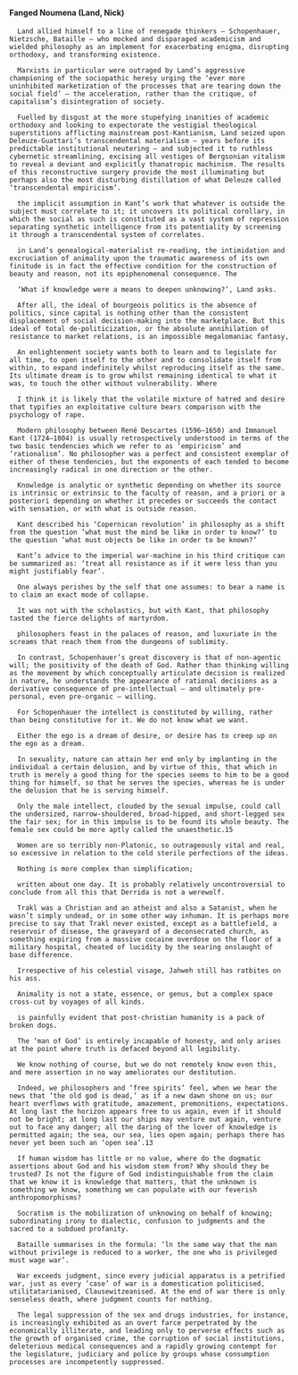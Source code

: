 #### Fanged Noumena (Land, Nick)
      Land allied himself to a line of renegade thinkers – Schopenhauer, Nietzsche, Bataille – who mocked and disparaged academicism and wielded philosophy as an implement for exacerbating enigma, disrupting orthodoxy, and transforming existence.

      Marxists in particular were outraged by Land’s aggressive championing of the sociopathic heresy urging the ‘ever more uninhibited marketization of the processes that are tearing down the social field’ – the acceleration, rather than the critique, of capitalism’s disintegration of society.

      Fuelled by disgust at the more stupefying inanities of academic orthodoxy and looking to expectorate the vestigial theological superstitions afflicting mainstream post-Kantianism, Land seized upon Deleuze-Guattari’s transcendental materialism – years before its predictable institutional neutering – and subjected it to ruthless cybernetic streamlining, excising all vestiges of Bergsonian vitalism to reveal a deviant and explicitly thanatropic machinism. The results of this reconstructive surgery provide the most illuminating but perhaps also the most disturbing distillation of what Deleuze called ‘transcendental empiricism’.

      the implicit assumption in Kant’s work that whatever is outside the subject must correlate to it; it uncovers its political corollary, in which the social as such is constituted as a vast system of repression separating synthetic intelligence from its potentiality by screening it through a transcendental system of correlates.

      in Land’s genealogical-materialist re-reading, the intimidation and excruciation of animality upon the traumatic awareness of its own finitude is in fact the effective condition for the construction of beauty and reason, not its epiphenomenal consequence. The

      ‘What if knowledge were a means to deepen unknowing?’, Land asks.

      After all, the ideal of bourgeois politics is the absence of politics, since capital is nothing other than the consistent displacement of social decision-making into the marketplace. But this ideal of total de-politicization, or the absolute annihilation of resistance to market relations, is an impossible megalomaniac fantasy,

      An enlightenment society wants both to learn and to legislate for all time, to open itself to the other and to consolidate itself from within, to expand indefinitely whilst reproducing itself as the same. Its ultimate dream is to grow whilst remaining identical to what it was, to touch the other without vulnerability. Where

      I think it is likely that the volatile mixture of hatred and desire that typifies an exploitative culture bears comparison with the psychology of rape.

      Modern philosophy between René Descartes (1596–1650) and Immanuel Kant (1724–1804) is usually retrospectively understood in terms of the two basic tendencies which we refer to as ‘empiricism’ and ‘rationalism’. No philosopher was a perfect and consistent exemplar of either of these tendencies, but the exponents of each tended to become increasingly radical in one direction or the other.

      Knowledge is analytic or synthetic depending on whether its source is intrinsic or extrinsic to the faculty of reason, and a priori or a posteriori depending on whether it precedes or succeeds the contact with sensation, or with what is outside reason.

      Kant described his ‘Copernican revolution’ in philosophy as a shift from the question ‘what must the mind be like in order to know?’ to the question ‘what must objects be like in order to be known?’

      Kant’s advice to the imperial war-machine in his third critique can be summarized as: ‘treat all resistance as if it were less than you might justifiably fear’.

      One always perishes by the self that one assumes: to bear a name is to claim an exact mode of collapse.

      It was not with the scholastics, but with Kant, that philosophy tasted the fierce delights of martyrdom.

      philosophers feast in the palaces of reason, and luxuriate in the screams that reach them from the dungeons of sublimity.

      In contrast, Schopenhauer’s great discovery is that of non-agentic will; the positivity of the death of God. Rather than thinking willing as the movement by which conceptually articulate decision is realized in nature, he understands the appearance of rational decisions as a derivative consequence of pre-intellectual – and ultimately pre-personal, even pre-organic – willing.

      For Schopenhauer the intellect is constituted by willing, rather than being constitutive for it. We do not know what we want.

      Either the ego is a dream of desire, or desire has to creep up on the ego as a dream.

      In sexuality, nature can attain her end only by implanting in the individual a certain delusion, and by virtue of this, that which in truth is merely a good thing for the species seems to him to be a good thing for himself, so that he serves the species, whereas he is under the delusion that he is serving himself.

      Only the male intellect, clouded by the sexual impulse, could call the undersized, narrow-shouldered, broad-hipped, and short-legged sex the fair sex; for in this impulse is to be found its whole beauty. The female sex could be more aptly called the unaesthetic.15

      Women are so terribly non-Platonic, so outrageously vital and real, so excessive in relation to the cold sterile perfections of the ideas.

      Nothing is more complex than simplification;

      written about one day. It is probably relatively uncontroversial to conclude from all this that Derrida is not a werewolf.

      Trakl was a Christian and an atheist and also a Satanist, when he wasn’t simply undead, or in some other way inhuman. It is perhaps more precise to say that Trakl never existed, except as a battlefield, a reservoir of disease, the graveyard of a deconsecrated church, as something expiring from a massive cocaine overdose on the floor of a military hospital, cheated of lucidity by the searing onslaught of base difference.

      Irrespective of his celestial visage, Jahweh still has ratbites on his ass.

      Animality is not a state, essence, or genus, but a complex space cross-cut by voyages of all kinds.

      is painfully evident that post-christian humanity is a pack of broken dogs.

      The ‘man of God’ is entirely incapable of honesty, and only arises at the point where truth is defaced beyond all legibility.

      We know nothing of course, but we do not remotely know even this, and mere assertion in no way ameliorates our destitution.

      Indeed, we philosophers and ‘free spirits’ feel, when we hear the news that ‘the old god is dead,’ as if a new dawn shone on us; our heart overflows with gratitude, amazement, premonitions, expectations. At long last the horizon appears free to us again, even if it should not be bright; at long last our ships may venture out again, venture out to face any danger; all the daring of the lover of knowledge is permitted again; the sea, our sea, lies open again; perhaps there has never yet been such an ‘open sea’.13

      If human wisdom has little or no value, where do the dogmatic assertions about God and his wisdom stem from? Why should they be trusted? Is not the figure of God indistinguishable from the claim that we know it is knowledge that matters, that the unknown is something we know, something we can populate with our feverish anthropomorphisms?

      Socratism is the mobilization of unknowing on behalf of knowing; subordinating irony to dialectic, confusion to judgments and the sacred to a subdued profanity.

      Bataille summarises in the formula: ‘ln the same way that the man without privilege is reduced to a worker, the one who is privileged must wage war’.

      War exceeds judgment, since every judicial apparatus is a petrified war, just as every ‘case’ of war is a domestication politicised, utilitatarianised, Clausewitzeanised. At the end of war there is only senseless death, where judgment counts for nothing.

      The legal suppression of the sex and drugs industries, for instance, is increasingly exhibited as an overt farce perpetrated by the economically illiterate, and leading only to perverse effects such as the growth of organised crime, the corruption of social institutions, deleterious medical consequences and a rapidly growing contempt for the legislature, judiciary and police by groups whose consumption processes are incompetently suppressed.


